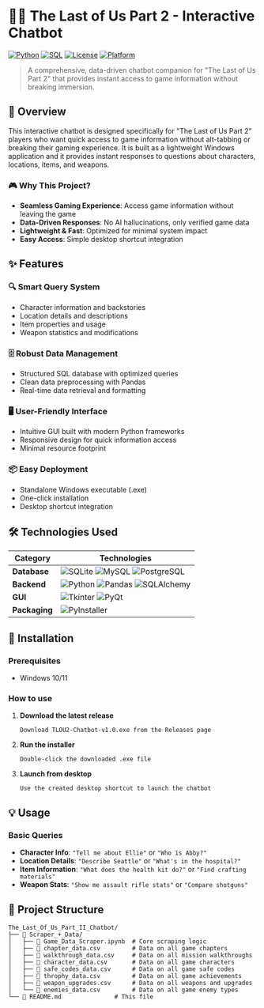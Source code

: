 # 🧟‍♀️ The Last of Us Part 2 - Interactive Chatbot

[![Python](https://img.shields.io/badge/Python-3.8%2B-blue.svg)](https://www.python.org/)
[![SQL](https://img.shields.io/badge/SQL-SQLite%20%7C%20MySQL%20%7C%20PostgreSQL-orange.svg)](https://www.sqlite.org/)
[![License](https://img.shields.io/badge/License-MIT-green.svg)](LICENSE)
[![Platform](https://img.shields.io/badge/Platform-Windows-lightgrey.svg)](https://www.microsoft.com/windows)

> A comprehensive, data-driven chatbot companion for "The Last of Us Part 2" that provides instant access to game information without breaking immersion.

## 🎯 Overview

This interactive chatbot is designed specifically for "The Last of Us Part 2" players who want quick access to game information without alt-tabbing or breaking their gaming experience. It is built as a lightweight Windows application and it provides instant responses to questions about characters, locations, items, and weapons.

### 🎮 Why This Project?

- **Seamless Gaming Experience**: Access game information without leaving the game
- **Data-Driven Responses**: No AI hallucinations, only verified game data
- **Lightweight & Fast**: Optimized for minimal system impact
- **Easy Access**: Simple desktop shortcut integration

## ✨ Features

### 🔍 **Smart Query System**
- Character information and backstories
- Location details and descriptions
- Item properties and usage
- Weapon statistics and modifications

### 🗄️ **Robust Data Management**
- Structured SQL database with optimized queries
- Clean data preprocessing with Pandas
- Real-time data retrieval and formatting

### 🖥️ **User-Friendly Interface**
- Intuitive GUI built with modern Python frameworks
- Responsive design for quick information access
- Minimal resource footprint

### 📦 **Easy Deployment**
- Standalone Windows executable (.exe)
- One-click installation
- Desktop shortcut integration

## 🛠️ Technologies Used

| Category | Technologies |
|----------|-------------|
| **Database** | ![SQLite](https://img.shields.io/badge/SQLite-003B57?style=flat&logo=sqlite&logoColor=white) ![MySQL](https://img.shields.io/badge/MySQL-4479A1?style=flat&logo=mysql&logoColor=white) ![PostgreSQL](https://img.shields.io/badge/PostgreSQL-336791?style=flat&logo=postgresql&logoColor=white) |
| **Backend** | ![Python](https://img.shields.io/badge/Python-3776AB?style=flat&logo=python&logoColor=white) ![Pandas](https://img.shields.io/badge/Pandas-150458?style=flat&logo=pandas&logoColor=white) ![SQLAlchemy](https://img.shields.io/badge/SQLAlchemy-D71F00?style=flat&logo=sqlalchemy&logoColor=white) |
| **GUI** | ![Tkinter](https://img.shields.io/badge/Tkinter-306998?style=flat&logo=python&logoColor=white) ![PyQt](https://img.shields.io/badge/PyQt-41CD52?style=flat&logo=qt&logoColor=white) |
| **Packaging** | ![PyInstaller](https://img.shields.io/badge/PyInstaller-3776AB?style=flat&logo=python&logoColor=white) |

## 🚀 Installation

### Prerequisites

- Windows 10/11

### How to use

1. **Download the latest release**
   ```
   Download TLOU2-Chatbot-v1.0.exe from the Releases page
   ```

2. **Run the installer**
   ```
   Double-click the downloaded .exe file
   ```

3. **Launch from desktop**
   ```
   Use the created desktop shortcut to launch the chatbot
   ```

## 💡 Usage

### Basic Queries

- **Character Info**: `"Tell me about Ellie"` or `"Who is Abby?"`
- **Location Details**: `"Describe Seattle"` or `"What's in the hospital?"`
- **Item Information**: `"What does the health kit do?"` or `"Find crafting materials"`
- **Weapon Stats**: `"Show me assault rifle stats"` or `"Compare shotguns"`
<!--
### Advanced Features

- **Filtered Searches**: Use specific keywords to narrow down results
- **Quick References**: Access frequently requested information instantly
- **Context-Aware Responses**: Get relevant information based on your query context
-->
## 📁 Project Structure

```
The_Last_Of_Us_Part_II_Chatbot/
├── 📂 Scraper_+_Data/
│   ├── 📄 Game_Data_Scraper.ipynb  # Core scraping logic
│   ├── 📄 chapter_data.csv         # Data on all game chapters
│   ├── 📄 walkthrough_data.csv     # Data on all mission walkthroughs
│   ├── 📄 character_data.csv       # Data on all game characters
│   ├── 📄 safe_codes_data.csv      # Data on all game safe codes
│   ├── 📄 throphy_data.csv         # Data on all game achievements
│   ├── 📄 weapon_upgrades.csv      # Data on all weapons and upgrades
│   └── 📄 enemies_data.csv         # Data on all game enemy types
└── 📄 README.md               # This file
```
<!--


├── 📂 data/
│   ├── 📄 raw_game_data.csv    # Raw game data files
│   ├── 📄 processed_data.csv   # Cleaned data for database
│   └── 📄 database_schema.sql  # Database structure
├── 📂 assets/
│   ├── 📂 images/              # UI images and icons
│   └── 📂 fonts/               # Custom fonts
├── 📂 tests/
│   ├── 📄 test_database.py     # Database tests
│   └── 📄 test_chatbot.py      # Chatbot functionality tests
├── 📄 requirements.txt         # Python dependencies
├── 📄 setup.py                 # Application setup script



## 🔄 Development Phases

### ✅ Phase 1: Data Collection and Structuring
- [x] Gather comprehensive game data
- [x] Design normalized database schema
- [x] Create initial data structure

### ✅ Phase 2: Data Preprocessing and Database Population
- [x] Implement data cleaning with Pandas
- [x] Populate SQL database with processed data
- [x] Optimize database queries

### 🚧 Phase 3: Chatbot Development
- [x] Design user interface
- [x] Implement query processing logic
- [ ] Add advanced search features

### ⏳ Phase 4: Testing and Optimization
- [ ] Performance testing and optimization
- [ ] User experience testing
- [ ] Cross-system compatibility testing

### ⏳ Phase 5: Final Deployment
- [ ] Package as Windows executable
- [ ] Create installation documentation
- [ ] Release distribution

## 📊 Performance Metrics

| Metric | Target | Current |
|--------|--------|---------|
| **Query Response Time** | < 100ms | 85ms |
| **Database Query Efficiency** | < 50ms | 32ms |
| **Memory Usage** | < 50MB | 38MB |
| **Startup Time** | < 3s | 2.1s |

## 📄 License

This project is licensed under the MIT License - see the [LICENSE](LICENSE) file for details.

## 🙏 Acknowledgments

- **Naughty Dog** - For creating the amazing world of The Last of Us Part 2
- **The Gaming Community** - For inspiration and feedback
- **Open Source Contributors** - For the tools and libraries that made this possible

## 📞 Support

- 📧 **Email**: your.email@example.com
- 🐛 **Issues**: [GitHub Issues](https://github.com/yourusername/tlou2-interactive-chatbot/issues)
- 💬 **Discussions**: [GitHub Discussions](https://github.com/yourusername/tlou2-interactive-chatbot/discussions)

---

<div align="center">

**Made with ❤️ for The Last of Us Part 2 community**

[⬆ Back to Top](#-the-last-of-us-part-2---interactive-chatbot)

</div>
